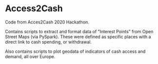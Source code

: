 # Access2Cash
Code from Acces2Cash 2020 Hackathon.

Contains scripts to extract and format data of "Interest Points" from Open Street Maps (via PySpark).
These were defined as specific places with a direct link to cash spending, or withdrawal.

Also contains scripts to plot geodata of indicators of cash access and demand, all over Europe.
